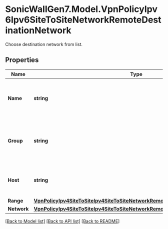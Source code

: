 # SonicWallGen7.Model.VpnPolicyIpv6Ipv6SiteToSiteNetworkRemoteDestinationNetwork
Choose destination network from list.

## Properties

Name | Type | Description | Notes
------------ | ------------- | ------------- | -------------
**Name** | **string** | Configure the remote network to named address object. | [optional] 
**Group** | **string** | Configure the remote network to named address object group. | [optional] 
**Host** | **string** | Configure the remote network to host address. | [optional] 
**Range** | [**VpnPolicyIpv4SiteToSiteIpv4SiteToSiteNetworkRemoteIkev2IpPoolRangeRange**](VpnPolicyIpv4SiteToSiteIpv4SiteToSiteNetworkRemoteIkev2IpPoolRangeRange.md) |  | [optional] 
**Network** | [**VpnPolicyIpv4SiteToSiteIpv4SiteToSiteNetworkRemoteIkev2IpPoolNetworkNetwork**](VpnPolicyIpv4SiteToSiteIpv4SiteToSiteNetworkRemoteIkev2IpPoolNetworkNetwork.md) |  | [optional] 

[[Back to Model list]](../README.md#documentation-for-models) [[Back to API list]](../README.md#documentation-for-api-endpoints) [[Back to README]](../README.md)

